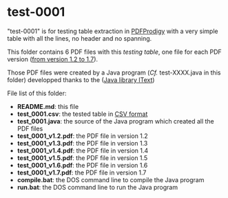 test-0001
=========

"test-0001" is for testing table extraction in [PDFProdigy](http://www.pdfprodigy.com) with a very simple table with all the lines, no header and no spanning.

This folder contains 6 PDF files with this _testing table_, one file for each PDF version ([from version 1.2 to 1.7](http://en.wikipedia.org/wiki/Portable_Document_Format)).

Those PDF files were created by a Java program (_Cf._ test-XXXX.java in this folder) developped thanks to the ([Java library IText](http://itextpdf.com/))

File list of this folder: 

   - **README.md**: this file
   - **test_0001.csv**: the tested table in [CSV format](http://en.wikipedia.org/wiki/Comma-separated_values)
   - **test_0001.java**: the source of the Java program which created all the PDF files
   - **test_0001_v1.2.pdf**: the PDF file in version 1.2
   - **test_0001_v1.3.pdf**: the PDF file in version 1.3
   - **test_0001_v1.4.pdf**: the PDF file in version 1.4
   - **test_0001_v1.5.pdf**: the PDF file in version 1.5
   - **test_0001_v1.6.pdf**: the PDF file in version 1.6
   - **test_0001_v1.7.pdf**: the PDF file in version 1.7
   - **compile.bat**: the DOS command line to compile the Java program
   - **run.bat**: the DOS command line to run the Java program
